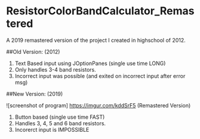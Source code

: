 # ResistorColorBandCalculator_Remastered
A 2019 remastered version of the project I created in highschool of 2012.

##Old Version: (2012)
1. Text Based input using JOptionPanes (single use time LONG)
2. Only handles 3-4 band resistors.
3. Incorrect input was possible (and exited on incorrect input after error msg)


##New Version: (2019)

![screenshot of program] https://imgur.com/kddSrF5 (Remastered Version)

1. Button based (single use time FAST)
2. Handles 3, 4, 5 and 6 band resistors.
3. Incorerct input is IMPOSSIBLE
